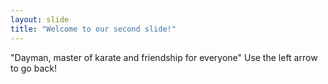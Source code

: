 ```yaml
---
layout: slide
title: "Welcome to our second slide!"
---
```

"Dayman, master of karate and friendship for everyone"
Use the left arrow to go back!
